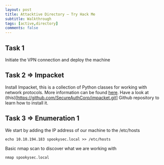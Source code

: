 ```yaml
---
layout: post
title: Attacktive Directory – Try Hack Me
subtitle: Walkthrough
tags: [active,directory]
comments: false
---
```


## Task 1

Initiate the VPN connection and deploy the machine

## Task 2 => Impacket

Install Impacket, this is a collection of Python classes for working with network protocols. More information can be found [here](https://www.secureauth.com/labs/open-source-tools/impacket). 
Have a look at (this)[https://github.com/SecureAuthCorp/impacket.git] Github repository to learn how to install it.

## Task 3 => Enumeration 1

We start by adding the IP address of our machine to the /etc/hosts

~~~
echo 10.10.194.183 spookysec.local >> /etc/hosts
~~~

Basic nmap scan to discover what we are working with

~~~
nmap spookysec.local
~~~
